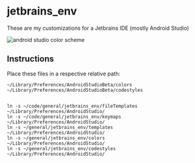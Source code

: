 jetbrains_env
=============

These are my customizations for a Jetbrains IDE (mostly Android Studio)

![android studio color scheme](https://raw.githubusercontent.com/kaushikgopal/jetbrains_env/master/jetbrains_env_screenshot.jpg)


## Instructions

Place these files in a respective relative path:

    ~/Library/Preferences/AndroidStudioBeta/colors
    ~/Library/Preferences/AndroidStudioBeta/codestyles


    ln -s ~/code/general/jetbrains_env/fileTemplates ~/Library/Preferences/AndroidStudio/
    ln -s ~/code/general/jetbrains_env/keymaps ~/Library/Preferences/AndroidStudio/
    ln -s ~/general/jetbrains_env/templates ~/Library/Preferences/AndroidStudio/
    ln -s ~/general/jetbrains_env/colors ~/Library/Preferences/AndroidStudio/
    ln -s ~/general/jetbrains_env/codestyles ~/Library/Preferences/AndroidStudio/
